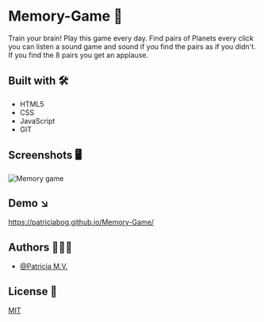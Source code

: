 
# Memory-Game 🎯

Train your brain! Play this game every day.
Find pairs of Planets every click you can listen a sound game and sound if you find the pairs as if you didn't. If you find the 8 pairs you get an applause. 


## Built with 🛠

- HTML5
- CSS
- JavaScript
- GIT


## Screenshots 🖥


![Memory game](https://i.postimg.cc/rmTzLfg7/Screenshot-2023-06-03-at-13-47-35.png)

## Demo ↘️

https://patriciabog.github.io/Memory-Game/ 


## Authors 👩🏻‍💻

- [@Patricia M.V.](https://github.com/patriciabog)


## License 📄 

[MIT](https://choosealicense.com/licenses/mit/)


